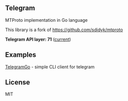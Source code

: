 ## Telegram

MTProto implementation in Go language

This library is a fork of https://github.com/sdidyk/mtproto

**Telegram API layer: 71** ([current](/telegramdesktop/tdesktop/blob/dev/Telegram/Resources/scheme.tl))
## Examples
[TelegramGo](/shelomentsevd/telegramgo) - simple CLI client for telegram
## License

MIT
